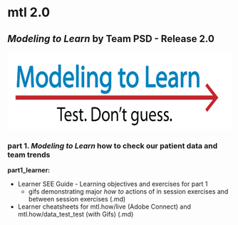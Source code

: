 # mtl 2.0

## *Modeling to Learn* by Team PSD - Release 2.0

<img src = "https://github.com/lzim/teampsd/blob/master/resources/logos/mtl_testdontguess_sm.png"
     height = "175" width = "650">

### part 1. *Modeling to Learn* how to check our **patient data** and **team trends**

**part1_learner:**

- Learner SEE Guide - Learning objectives and exercises for part 1
  - gifs demonstrating major *how to* actions of in session exercises and between session exercises (.md)
- Learner cheatsheets for mtl.how/live (Adobe Connect) and mtl.how/data_test_test (with Gifs) (.md)
